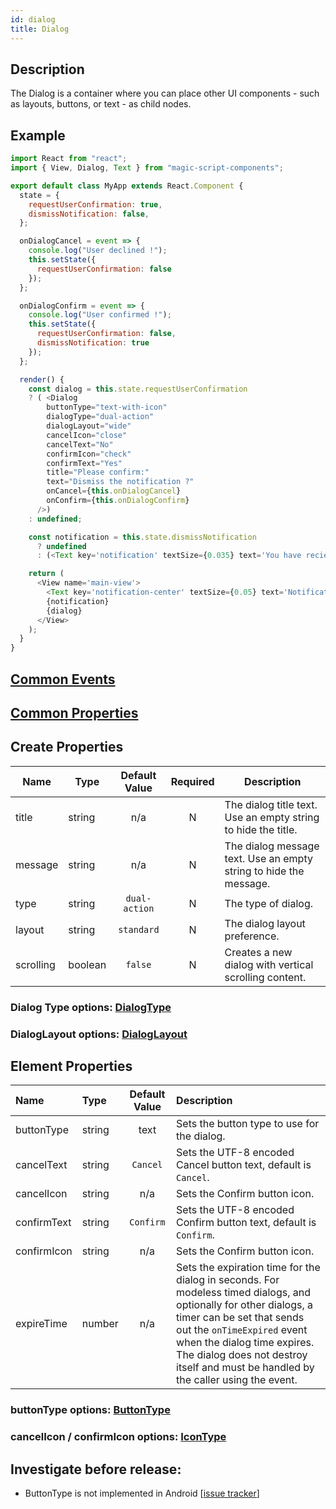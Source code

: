 ```yaml
---
id: dialog
title: Dialog
---
```


## Description

The Dialog is a container where you can place other UI components - such as layouts, buttons, or text - as child nodes.

## Example

```javascript
import React from "react";
import { View, Dialog, Text } from "magic-script-components";

export default class MyApp extends React.Component {
  state = {
    requestUserConfirmation: true,
    dismissNotification: false,
  };

  onDialogCancel = event => {
    console.log("User declined !");
    this.setState({
      requestUserConfirmation: false
    });
  };

  onDialogConfirm = event => {
    console.log("User confirmed !");
    this.setState({
      requestUserConfirmation: false,
      dismissNotification: true
    });
  };

  render() {
    const dialog = this.state.requestUserConfirmation
    ? ( <Dialog
        buttonType="text-with-icon"
        dialogType="dual-action"
        dialogLayout="wide"
        cancelIcon="close"
        cancelText="No"
        confirmIcon="check"
        confirmText="Yes"
        title="Please confirm:"
        text="Dismiss the notification ?"
        onCancel={this.onDialogCancel}
        onConfirm={this.onDialogConfirm}
      />)
    : undefined;

    const notification = this.state.dismissNotification
      ? undefined
      : (<Text key='notification' textSize={0.035} text='You have recieved message!' localPosition={[-0.175, 0.3, 0]} />);

    return (
      <View name='main-view'>
        <Text key='notification-center' textSize={0.05} text='Notification Center' localPosition={[-0.18, 0.4, 0]}/>
        {notification}
        {dialog}
      </View>
    );
  }
}
```

## [Common Events](../events/CommonEvents.md)

## [Common Properties](../types/Properties.md)

## Create Properties

| Name      | Type    | Default Value | Required | Description                                                       |
| --------- | ------- | :-----------: | :------: | ----------------------------------------------------------------- |
| title     | string  |      n/a      |    N     | The dialog title text. Use an empty string to hide the title.     |
| message   | string  |      n/a      |    N     | The dialog message text. Use an empty string to hide the message. |
| type      | string  | `dual-action` |    N     | The type of dialog.                                               |
| layout    | string  |  `standard`   |    N     | The dialog layout preference.                                     |
| scrolling | boolean |    `false`    |    N     | Creates a new dialog with vertical scrolling content.             |

### Dialog Type options: [DialogType](../types/DialogType.md)

### DialogLayout options: [DialogLayout](../types/DialogLayout.md)

## Element Properties

| Name        | Type   | Default Value | Description                                                                                                                                                                                                                                                                                       |
| :---------- | :----- | :-----------: | :------------------------------------------------------------------------------------------------------------------------------------------------------------------------------------------------------------------------------------------------------------------------------------------------ |
| buttonType  | string |     text      | Sets the button type to use for the dialog.                                                                                                                                                                                                                                                       |
| cancelText  | string |   `Cancel`    | Sets the UTF-8 encoded Cancel button text, default is `Cancel`.                                                                                                                                                                                                                                   |
| cancelIcon  | string |      n/a      | Sets the Confirm button icon.                                                                                                                                                                                                                                                                     |
| confirmText | string |   `Confirm`   | Sets the UTF-8 encoded Confirm button text, default is `Confirm`.                                                                                                                                                                                                                                 |
| confirmIcon | string |      n/a      | Sets the Confirm button icon.                                                                                                                                                                                                                                                                     |
| expireTime  | number |      n/a      | Sets the expiration time for the dialog in seconds. For modeless timed dialogs, and optionally for other dialogs, a timer can be set that sends out the `onTimeExpired` event when the dialog time expires. The dialog does not destroy itself and must be handled by the caller using the event. |

### buttonType options: [ButtonType](../types/ButtonType.md)

### cancelIcon / confirmIcon options: [IconType](../types/IconType.md)


## Investigate before release:
- ButtonType is not implemented in Android [[issue tracker](https://github.com/magic-script/magic-script-components/issues/225)]
  